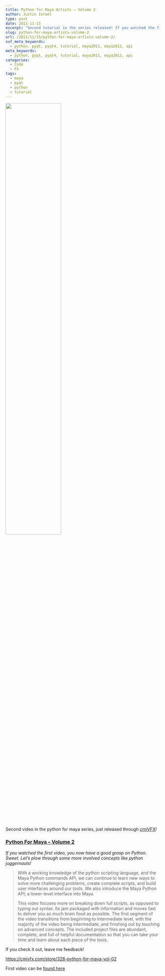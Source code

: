 ```yaml
---
title: Python for Maya Artists – Volume 2
author: Justin Israel
type: post
date: 2011-11-15
excerpt: "Second tutorial in the series released! If you watched the first video, you now have a good grasp on Python. Sweet. Let's plow through some more involved concepts like python juggernauts!"
slug: python-for-maya-artists-volume-2
url: /2011/11/15/python-for-maya-artists-volume-2/
suf_meta_keywords:
  - python, pyqt, pyqt4, tutorial, maya2011, maya2012, api
meta_keywords:
  - python, pyqt, pyqt4, tutorial, maya2011, maya2012, api
categories:
  - Code
  - FX
tags:
  - maya
  - pyqt
  - python
  - tutorial
---
```

[<img class="alignnone" src="/wp-content/uploads/2011/11/maya_python_vol2.jpg" alt="" width="60%" height="60%" />](https://cmivfx.com/store/328-python-for-maya-vol-02)

Second video in the python for maya series, just released through [cmiVFX](http://www.cmivfx.com)!

### [Python For Maya &#8211; Volume 2](https://cmivfx.com/store/328-python-for-maya-vol-02)

_If you watched the first video, you now have a good grasp on Python. Sweet. Let&#8217;s plow through some more involved concepts like python juggernauts!_

> With a working knowledge of the python scripting language, and the Maya Python commands API, we can continue to learn new ways to solve more challenging problems, create complete scripts, and build user interfaces around our tools. We also introduce the Maya Python API; a lower-level interface into Maya.
> 
> This video focuses more on breaking down full scripts, as opposed to typing out syntax. Its jam packaged with information and moves fast to deliver you as much brain food as possible. The first segment of the video transitions from beginning to intermediate level, with the majority of the video being intermediate, and finishing out by touching on advanced concepts. The included project files are abundant, complete, and full of helpful documentation so that you can take your time and learn about each piece of the tools.

If you check it out, leave me feedback!
  
<https://cmivfx.com/store/328-python-for-maya-vol-02>

First video can be [found here](/2011/10/08/intro-to-python-for-maya-artists-tutorial/)
